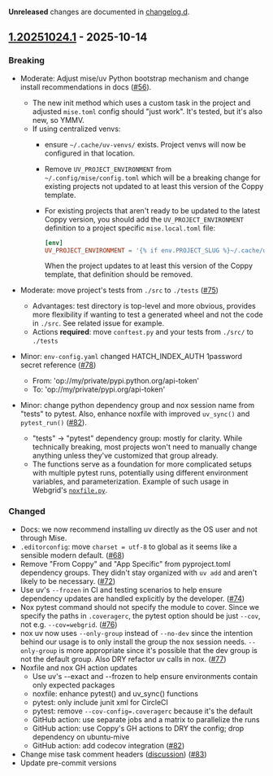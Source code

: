 **Unreleased** changes are documented in [changelog.d].

[changelog.d]: https://github.com/level12/coppy/tree/main/changelog.d

<!-- towncrier release notes start -->

## [1.20251024.1](https://github.com/level12/coppy/releases/tag/v1.20250622.1) - 2025-10-14


### Breaking

- Moderate: Adjust mise/uv Python bootstrap mechanism and change install recommendations in docs ([#56](https://github.com/level12/coppy/issues/56)).
    - The new init method which uses a custom task in the project and adjusted `mise.toml` config
      should "just work".  It's tested, but it's also new, so YMMV.
    - If using centralized venvs:
        - ensure `~/.cache/uv-venvs/` exists.  Project venvs will now be
          configured in that location.
        - Remove `UV_PROJECT_ENVIRONMENT` from `~/.config/mise/config.toml` which will be a breaking
      change for existing projects not updated to at least this version of the Coppy template.

        - For existing projects that aren't ready to be updated to the latest Coppy version, you
        should add the `UV_PROJECT_ENVIRONMENT` definition to a project specific `mise.local.toml`
        file:

          ```toml
          [env]
          UV_PROJECT_ENVIRONMENT = '{% if env.PROJECT_SLUG %}~/.cache/uv-venvs/{{ env.PROJECT_SLUG }}{% endif %}'
          ```

          When the project updates to at least this version of the Coppy template, that definition
          should be removed.
- Moderate: move project's tests from `./src` to `./tests` ([#75](https://github.com/level12/coppy/issues/75))
    - Advantages: test directory is top-level and more obvious, provides more flexibility if wanting
      to test a generated wheel and not the code in `./src`.  See related issue for example.
    - Actions **required**: move `conftest.py` and your tests from `./src/` to `./tests`
- Minor: `env-config.yaml` changed HATCH_INDEX_AUTH 1password secret reference ([#78](https://github.com/level12/coppy/issues/78))

  - From: 'op://my/private/pypi.python.org/api-token'
  - To: 'op://my/private/pypi.org/api-token'

- Minor: change python dependency group and nox session name from "tests" to pytest.  Also, enhance
  noxfile with improved `uv_sync()` and `pytest_run()` ([#82](https://github.com/level12/coppy/issues/82)).

  - "tests" -> "pytest" dependency group: mostly for clarity.  While technically breaking, most
    projects won't need to manually change anything unless they've customized that group already.
  - The functions serve as a foundation for more complicated setups with multiple pytest runs,
    potentially using different environment variables, and parameterization.  Example of such
    usage in Webgrid's [`noxfile.py`](https://github.com/level12/webgrid/blob/master/noxfile.py).


### Changed

- Docs: we now recommend installing uv directly as the OS user and not through Mise.
- `.editorconfig`: move `charset = utf-8` to global as it seems like a sensible modern default. ([#68](https://github.com/level12/coppy/issues/68))
- Remove "From Coppy" and "App Specific" from pyproject.toml dependency groups.  They didn't stay
  organized with `uv add` and aren't likely to be necessary. ([#72](https://github.com/level12/coppy/issues/72))
- Use uv's `--frozen` in CI and testing scenarios to help ensure dependency updates are handled
  explicitly by the developer. ([#74](https://github.com/level12/coppy/issues/74))
- Nox pytest command should not specify the module to cover.  Since we specify the paths in
  `.coveragerc`, the pytest option should be just `--cov`, not e.g. `--cov=webgrid`. ([#76](https://github.com/level12/coppy/issues/76))
- nox uv now uses `--only-group` instead of `--no-dev` since the intention behind our usage
  is to only install the group the nox session needs.  `--only-group` is more appropriate
  since it's possible that the dev group is not the default group.  Also DRY refactor uv calls in nox. ([#77](https://github.com/level12/coppy/issues/77))
- Noxfile and nox GH action updates
    - Use uv's --exact and --frozen to help ensure environments contain only expected packages
    - noxfile: enhance pytest() and uv_sync() functions
    - pytest: only include junit xml for CircleCI
    - pytest: remove `--cov-config=.coveragerc` because it's the default
    - GitHub action: use separate jobs and a matrix to parallelize the runs
    - GitHub action: use Coppy's GH actions to DRY the config; drop dependency on ubuntu-mive
    - GitHub action: add codecov integration ([#82](https://github.com/level12/coppy/issues/82))
- Change mise task comment headers ([discussion](https://github.com/jdx/mise/discussions/6139)) ([#83](https://github.com/level12/coppy/issues/83))
- Update pre-commit versions
